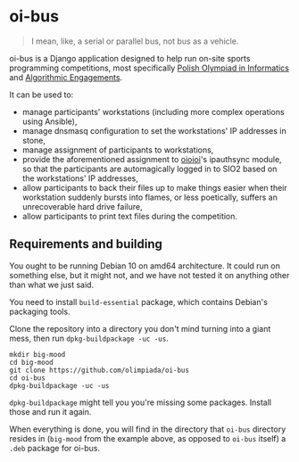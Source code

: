 oi-bus
======

> I mean, like, a serial or parallel bus, not bus as a vehicle.

oi-bus is a Django application designed to help run on-site sports programming
competitions, most specifically
[Polish Olympiad in Informatics](https://oi.edu.pl) and
[Algorithmic Engagements](https://potyczki.mimuw.edu.pl).

It can be used to:

 - manage participants' workstations (including more complex operations using
   Ansible),
 - manage dnsmasq configuration to set the workstations' IP addresses in stone,
 - manage assignment of participants to workstations,
 - provide the aforementioned assignment to
   [oioioi](https://github.com/sio2project/oioioi)'s ipauthsync module, so that
   the participants are automagically logged in to SIO2 based on the
   workstations' IP addresses,
 - allow participants to back their files up to make things easier when their
   workstation suddenly bursts into flames, or less poetically, suffers an
   unrecoverable hard drive failure,
 - allow participants to print text files during the competition.


Requirements and building
-------------------------

You ought to be running Debian 10 on amd64 architecture. It could run on
something else, but it might not, and we have not tested it on anything other
than what we just said.

You need to install `build-essential` package, which contains Debian's
packaging tools.

Clone the repository into a directory you don't mind turning into a giant mess,
then run `dpkg-buildpackage -uc -us`.

    mkdir big-mood
    cd big-mood
    git clone https://github.com/olimpiada/oi-bus
    cd oi-bus
    dpkg-buildpackage -uc -us

`dpkg-buildpackage` might tell you you're missing some packages. Install those
and run it again.

When everything is done, you will find in the directory that `oi-bus` directory
resides in (`big-mood` from the example above, as opposed to `oi-bus` itself) a
`.deb` package for oi-bus.
